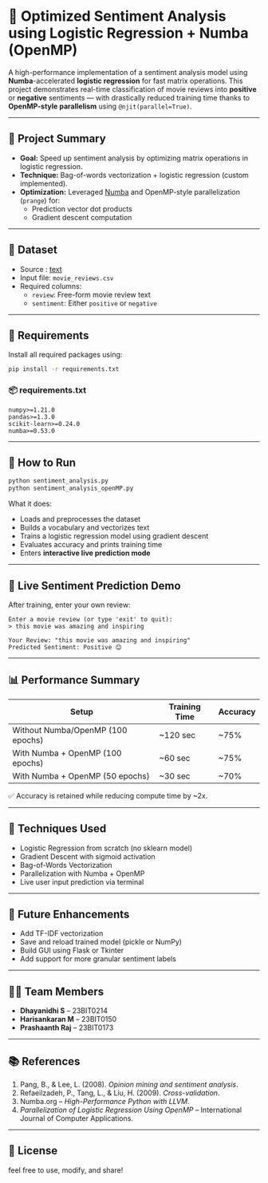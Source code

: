 # 🚀 Optimized Sentiment Analysis using Logistic Regression + Numba (OpenMP)

A high-performance implementation of a sentiment analysis model using **Numba**-accelerated **logistic regression** for fast matrix operations. This project demonstrates real-time classification of movie reviews into **positive** or **negative** sentiments — with drastically reduced training time thanks to **OpenMP-style parallelism** using `@njit(parallel=True)`.

---

## 🧠 Project Summary

- **Goal:** Speed up sentiment analysis by optimizing matrix operations in logistic regression.
- **Technique:** Bag-of-words vectorization + logistic regression (custom implemented).
- **Optimization:** Leveraged [Numba](https://numba.pydata.org/) and OpenMP-style parallelization (`prange`) for:
  - Prediction vector dot products
  - Gradient descent computation

---

## 📁 Dataset

- Source : [text](https://www.kaggle.com/datasets/lakshmi25npathi/imdb-dataset-of-50k-movie-reviews)
- Input file: `movie_reviews.csv`
- Required columns:
  - `review`: Free-form movie review text
  - `sentiment`: Either `positive` or `negative`

---

## 🔧 Requirements

Install all required packages using:

```bash
pip install -r requirements.txt
```

### 📦 requirements.txt

```
numpy>=1.21.0
pandas>=1.3.0
scikit-learn>=0.24.0
numba>=0.53.0
```

---

## 🧪 How to Run

```bash
python sentiment_analysis.py
python sentiment_analysis_openMP.py
```

What it does:
- Loads and preprocesses the dataset
- Builds a vocabulary and vectorizes text
- Trains a logistic regression model using gradient descent
- Evaluates accuracy and prints training time
- Enters **interactive live prediction mode**

---

## 💬 Live Sentiment Prediction Demo

After training, enter your own review:

```
Enter a movie review (or type 'exit' to quit):
> this movie was amazing and inspiring

Your Review: "this movie was amazing and inspiring"
Predicted Sentiment: Positive 😊
```

---

## 📊 Performance Summary

| Setup                          | Training Time | Accuracy |
|-------------------------------|---------------|----------|
| Without Numba/OpenMP (100 epochs) | ~120 sec      | ~75%     |
| With Numba + OpenMP (100 epochs) | ~60 sec       | ~75%     |
| With Numba + OpenMP (50 epochs)  | ~30 sec       | ~70%     |

✅ Accuracy is retained while reducing compute time by ~2x.

---

## 🧠 Techniques Used

- Logistic Regression from scratch (no sklearn model)
- Gradient Descent with sigmoid activation
- Bag-of-Words Vectorization
- Parallelization with Numba + OpenMP
- Live user input prediction via terminal

---

## 🚀 Future Enhancements

- Add TF-IDF vectorization
- Save and reload trained model (pickle or NumPy)
- Build GUI using Flask or Tkinter
- Add support for more granular sentiment labels

---

## 👨‍💻 Team Members

- **Dhayanidhi S** – 23BIT0214  
- **Harisankaran M** – 23BIT0150  
- **Prashaanth Raj** – 23BIT0173

---

## 📚 References

1. Pang, B., & Lee, L. (2008). *Opinion mining and sentiment analysis*.
2. Refaeilzadeh, P., Tang, L., & Liu, H. (2009). *Cross-validation*.
3. Numba.org – *High-Performance Python with LLVM*.
4. *Parallelization of Logistic Regression Using OpenMP* – International Journal of Computer Applications.

---

## 📄 License
feel free to use, modify, and share!
